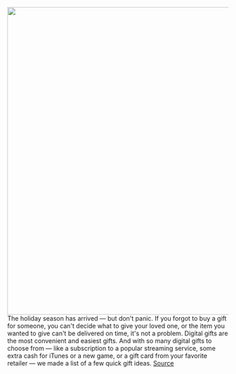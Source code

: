 <img src='https://cdn.vox-cdn.com/thumbor/TvNEOrP2D6XWy9G4UUDeoARtPmM=/0x0:2040x1360/1200x800/filters:focal(857x517:1183x843)/cdn.vox-cdn.com/uploads/chorus_image/image/68552770/vpavic_4261_20201026_0197.0.jpg' width='700px' /><br/>
The holiday season has arrived — but don't panic. If you forgot to buy a gift for someone, you can't decide what to give your loved one, or the item you wanted to give can't be delivered on time, it's not a problem. Digital gifts are the most convenient and easiest gifts. And with so many digital gifts to choose from — like a subscription to a popular streaming service, some extra cash for iTunes or a new game, or a gift card from your favorite retailer — we made a list of a few quick gift ideas.
<a href='https://www.theverge.com/tech/22187618/last-minute-gift-card-best-subscriptions-gaming-music-travel'> Source <a/>